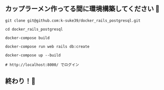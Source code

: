 ## カップラーメン作ってる間に環境構築してください 🍜

```
git clone git@github.com:k-suke39/docker_rails_postgresql.git
```

```
cd docker_rails_postgresql
```

```
docker-compose build
```

```
docker-compose run web rails db:create
```

```
docker-compose up --build
```

```
# http://localhost:8000/ でログイン
```

## 終わり！🍜

